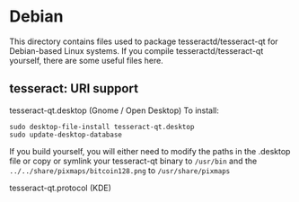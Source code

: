 
Debian
====================
This directory contains files used to package tesseractd/tesseract-qt
for Debian-based Linux systems. If you compile tesseractd/tesseract-qt yourself, there are some useful files here.

## tesseract: URI support ##


tesseract-qt.desktop  (Gnome / Open Desktop)
To install:

	sudo desktop-file-install tesseract-qt.desktop
	sudo update-desktop-database

If you build yourself, you will either need to modify the paths in
the .desktop file or copy or symlink your tesseract-qt binary to `/usr/bin`
and the `../../share/pixmaps/bitcoin128.png` to `/usr/share/pixmaps`

tesseract-qt.protocol (KDE)


